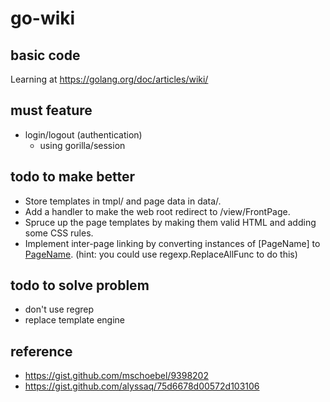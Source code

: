 # go-wiki

## basic code
Learning at https://golang.org/doc/articles/wiki/

## must feature
- login/logout (authentication)
    - using gorilla/session

## todo to make better
- Store templates in tmpl/ and page data in data/.
- Add a handler to make the web root redirect to /view/FrontPage.
- Spruce up the page templates by making them valid HTML and adding some CSS rules.
- Implement inter-page linking by converting instances of [PageName] to 
<a href="/view/PageName">PageName</a>. (hint: you could use regexp.ReplaceAllFunc to do this)

## todo to solve problem
- don't use regrep
- replace template engine

## reference
- https://gist.github.com/mschoebel/9398202
- https://gist.github.com/alyssaq/75d6678d00572d103106
